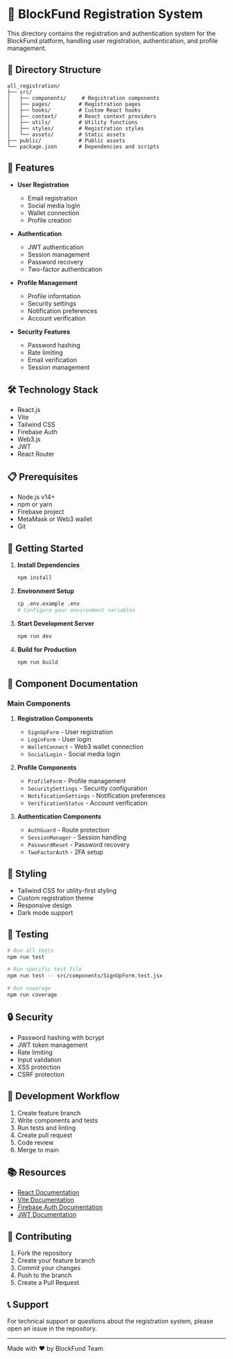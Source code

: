 # 🔐 BlockFund Registration System

This directory contains the registration and authentication system for the BlockFund platform, handling user registration, authentication, and profile management.

## 📁 Directory Structure

```
all_registration/
├── src/
│   ├── components/     # Registration components
│   ├── pages/         # Registration pages
│   ├── hooks/         # Custom React hooks
│   ├── context/       # React context providers
│   ├── utils/         # Utility functions
│   ├── styles/        # Registration styles
│   └── assets/        # Static assets
├── public/            # Public assets
└── package.json       # Dependencies and scripts
```

## 🚀 Features

- **User Registration**
  - Email registration
  - Social media login
  - Wallet connection
  - Profile creation

- **Authentication**
  - JWT authentication
  - Session management
  - Password recovery
  - Two-factor authentication

- **Profile Management**
  - Profile information
  - Security settings
  - Notification preferences
  - Account verification

- **Security Features**
  - Password hashing
  - Rate limiting
  - Email verification
  - Session management

## 🛠️ Technology Stack

- React.js
- Vite
- Tailwind CSS
- Firebase Auth
- Web3.js
- JWT
- React Router

## 📋 Prerequisites

- Node.js v14+
- npm or yarn
- Firebase project
- MetaMask or Web3 wallet
- Git

## 🚀 Getting Started

1. **Install Dependencies**
   ```bash
   npm install
   ```

2. **Environment Setup**
   ```bash
   cp .env.example .env
   # Configure your environment variables
   ```

3. **Start Development Server**
   ```bash
   npm run dev
   ```

4. **Build for Production**
   ```bash
   npm run build
   ```

## 📝 Component Documentation

### Main Components

1. **Registration Components**
   - `SignUpForm` - User registration
   - `LoginForm` - User login
   - `WalletConnect` - Web3 wallet connection
   - `SocialLogin` - Social media login

2. **Profile Components**
   - `ProfileForm` - Profile management
   - `SecuritySettings` - Security configuration
   - `NotificationSettings` - Notification preferences
   - `VerificationStatus` - Account verification

3. **Authentication Components**
   - `AuthGuard` - Route protection
   - `SessionManager` - Session handling
   - `PasswordReset` - Password recovery
   - `TwoFactorAuth` - 2FA setup

## 🎨 Styling

- Tailwind CSS for utility-first styling
- Custom registration theme
- Responsive design
- Dark mode support

## 🧪 Testing

```bash
# Run all tests
npm run test

# Run specific test file
npm run test -- src/components/SignUpForm.test.jsx

# Run coverage
npm run coverage
```

## 🔒 Security

- Password hashing with bcrypt
- JWT token management
- Rate limiting
- Input validation
- XSS protection
- CSRF protection

## 🔄 Development Workflow

1. Create feature branch
2. Write components and tests
3. Run tests and linting
4. Create pull request
5. Code review
6. Merge to main

## 📚 Resources

- [React Documentation](https://reactjs.org/)
- [Vite Documentation](https://vitejs.dev/)
- [Firebase Auth Documentation](https://firebase.google.com/docs/auth)
- [JWT Documentation](https://jwt.io/)

## 🤝 Contributing

1. Fork the repository
2. Create your feature branch
3. Commit your changes
4. Push to the branch
5. Create a Pull Request

## 📞 Support

For technical support or questions about the registration system, please open an issue in the repository.

---

Made with ❤️ by BlockFund Team
